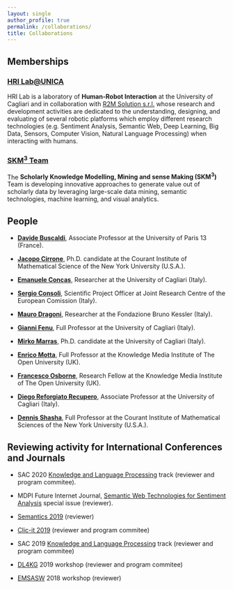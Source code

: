 ```yaml
---
layout: single
author_profile: true
permalink: /collaborations/
title: Collaborations
---
```



## Memberships

### [HRI Lab@UNICA](http://hri.unica.it/)

HRI Lab is a laboratory of **Human-Robot Interaction** at the University of Cagliari and in collaboration with [R2M Solution s.r.l.](http://www.r2msolution.com/) whose research and development activities are dedicated to the understanding, designing, and evaluating of several robotic platforms which employ different research technologies (e.g. Sentiment Analysis, Semantic Web, Deep Learning, Big Data, Sensors, Computer Vision, Natural Language Processing) when interacting with humans.


### [SKM<sup>3</sup> Team](http://skm.kmi.open.ac.uk/)

The **Scholarly Knowledge Modelling, Mining and sense Making (SKM<sup>3</sup>)** Team is developing innovative approaches to generate value out of scholarly data by leveraging large-scale data mining, semantic technologies, machine learning, and visual analytics.



## People

- [**Davide Buscaldi**](https://sites.google.com/site/davidebuscaldi/), Associate Professor at the University of Paris 13 (France).

- [**Jacopo Cirrone**](https://www.linkedin.com/in/jacopo-cirrone-00b78755), Ph.D. candidate at the Courant Institute of Mathematical Science of the New York University (U.S.A.).

- [**Emanuele Concas**](https://github.com/conema/), Researcher at the University of Cagliari (Italy).

- [**Sergio Consoli**](http://stlab.istc.cnr.it/stlab/staff/sergio-consoli/), Scientific Project Officer at Joint Research Centre of the European Comission (Italy).

- [**Mauro Dragoni**](https://it.linkedin.com/in/maurodragoni), Researcher at the Fondazione Bruno Kessler (Italy).

- [**Gianni Fenu**](http://people.unica.it/giannifenu/), Full Professor at the University of Cagliari (Italy).

- [**Mirko Marras**](https://www.mirkomarras.com/), Ph.D. candidate at the University of Cagliari (Italy).

- [**Enrico Motta**](http://people.kmi.open.ac.uk/motta/), Full Professor at the Knowledge Media Institute of The Open University (UK).

- [**Francesco Osborne**](http://kmi.open.ac.uk/people/member/francesco-osborne), Research Fellow at the Knowledge Media Institute of The Open University (UK).

- [**Diego Reforgiato Recupero**](http://people.unica.it/diegoreforgiato/), Associate Professor at the University of Cagliari (Italy).

- [**Dennis Shasha**](https://cs.nyu.edu/shasha/), Full Professor at the Courant Institute of Mathematical Sciences of the New York University (U.S.A.).


## Reviewing activity for International Conferences and Journals

- SAC 2020 [Knowledge and Language Processing](https://klp.fbk.eu/index.html) track (reviewer and program commitee).

- MDPI Future Internet Journal, [Semantic Web Technologies for Sentiment Analysis](https://www.mdpi.com/journal/futureinternet/special_issues/Sentiment_Analysis) special issue (reviewer).

- [Semantics 2019](https://2019.semantics.cc/) (reviewer)

- [Clic-it 2019](http://clic2019.di.uniba.it/comitato.html) (reviewer and program commitee)

- SAC 2019 [Knowledge and Language Processing](https://klp.fbk.eu/index.html) track (reviewer and program commitee)

- [DL4KG](https://alammehwish.github.io/dl4kg-eswc/) 2019 workshop (reviewer and program commitee)

- [EMSASW](http://www.maurodragoni.com/research/opinionmining/events/) 2018 workshop (reviewer)









